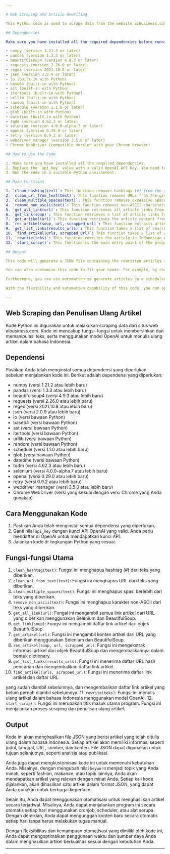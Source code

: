 ```yaml
---

# Web Scraping and Article Rewriting

This Python code is used to scrape data from the website aibusiness.com. It includes functions for text cleaning and manipulation, as well as using the OpenAI model to rewrite articles in Indonesian.

## Dependencies

Make sure you have installed all the required dependencies before running this code. The following dependencies are needed:

- numpy (version 1.21.2 or later)
- pandas (version 1.3.3 or later)
- beautifulsoup4 (version 4.9.3 or later)
- requests (version 2.26.0 or later)
- regex (version 2021.10.8 or later)
- json (version 2.0.9 or later)
- io (built-in with Python)
- base64 (built-in with Python)
- ast (built-in with Python)
- itertools (built-in with Python)
- urllib (built-in with Python)
- random (built-in with Python)
- schedule (version 1.1.0 or later)
- glob (built-in with Python)
- datetime (built-in with Python)
- tqdm (version 4.62.3 or later)
- selenium (version 4.0.0-alpha.7 or later)
- openai (version 0.29.0 or later)
- retry (version 0.9.2 or later)
- webdriver_manager (version 3.5.0 or later)
- Chrome WebDriver (compatible version with your Chrome browser)

## How to Use the Code

1. Make sure you have installed all the required dependencies.
2. Replace the `api_key` value with a valid OpenAI API key. You need to sign up with OpenAI to obtain an API key.
3. Run the code in a suitable Python environment.

## Main Functions

1. `clean_hashtag(text)`: This function removes hashtags (#) from the given text.
2. `clean_url_from_text(text)`: This function removes URLs from the given text.
3. `clean_multiple_spaces(text)`: This function removes excessive spaces from the given text.
4. `remove_non_ascii(text)`: This function removes non-ASCII characters from the given text.
5. `get_all_link(url)`: This function retrieves all article links from the given URL using Selenium and BeautifulSoup.
6. `get_link(soup)`: This function retrieves a list of article links from the BeautifulSoup object.
7. `get_artikel(url)`: This function retrieves the article content from the given URL using Selenium and BeautifulSoup.
8. `res_artikel(soup, url, scrapped_url)`: This function extracts article information from the BeautifulSoup object and returns it as a dictionary.
9. `get_list_links(results_urls)`: This function takes a list of search result URLs and returns a list of article links.
10. `find_artikel(urls, scrapped_url)`: This function takes a list of article links and a list of previously scraped URLs and returns a list of article links that have not been scraped before.
11. `rewrite(teks)`: This function rewrites the article in Indonesian using the OpenAI model.
12. `start_scrap()`: This function is the main entry point of the program. It runs the scraping and article rewriting process.

## Output

This code will generate a JSON file containing the rewritten articles in Indonesian. Each article will have information such as title, date, URL, source, and content. The JSON file can be used for further purposes, such as analysis or publication.

You can also customize this code to fit your needs. For example, by changing the value of the `keyword` to a topic of your interest, such as fashion, food, or other topics, you will get relevant articles based on your interest. Each time the code is run, one article will be generated in JSON format, which you can use for various purposes.

Furthermore, you can use automation to generate articles on a scheduled basis. For example, you can run this program automatically every day using cron jobs, schedulers, or similar tools. This way, you can upload new content automatically every day without having to do manual tasks.

With the flexibility and automation capability of this code, you can optimize your time and resources in producing quality articles according to your needs.

---
```





## Web Scraping dan Penulisan Ulang Artikel

Kode Python ini digunakan untuk melakukan scraping data dari situs web aibusiness.com. Kode ini mencakup fungsi-fungsi untuk membersihkan dan memanipulasi teks, serta menggunakan model OpenAI untuk menulis ulang artikel dalam bahasa Indonesia.

## Dependensi

Pastikan Anda telah menginstal semua dependensi yang diperlukan sebelum menjalankan kode ini. Berikut adalah dependensi yang diperlukan:

- numpy (versi 1.21.2 atau lebih baru)
- pandas (versi 1.3.3 atau lebih baru)
- beautifulsoup4 (versi 4.9.3 atau lebih baru)
- requests (versi 2.26.0 atau lebih baru)
- regex (versi 2021.10.8 atau lebih baru)
- json (versi 2.0.9 atau lebih baru)
- io (versi bawaan Python)
- base64 (versi bawaan Python)
- ast (versi bawaan Python)
- itertools (versi bawaan Python)
- urllib (versi bawaan Python)
- random (versi bawaan Python)
- schedule (versi 1.1.0 atau lebih baru)
- glob (versi bawaan Python)
- datetime (versi bawaan Python)
- tqdm (versi 4.62.3 atau lebih baru)
- selenium (versi 4.0.0-alpha.7 atau lebih baru)
- openai (versi 0.29.0 atau lebih baru)
- retry (versi 0.9.2 atau lebih baru)
- webdriver_manager (versi 3.5.0 atau lebih baru)
- Chrome WebDriver (versi yang sesuai dengan versi Chrome yang Anda gunakan)

## Cara Menggunakan Kode

1. Pastikan Anda telah menginstal semua dependensi yang diperlukan.
2. Ganti nilai `api_key` dengan kunci API OpenAI yang valid. Anda perlu mendaftar di OpenAI untuk mendapatkan kunci API.
3. Jalankan kode di lingkungan Python yang sesuai.

## Fungsi-fungsi Utama

1. `clean_hashtag(text)`: Fungsi ini menghapus hashtag (#) dari teks yang diberikan.
2. `clean_url_from_text(text)`: Fungsi ini menghapus URL dari teks yang diberikan.
3. `clean_multiple_spaces(text)`: Fungsi ini menghapus spasi berlebih dari teks yang diberikan.
4. `remove_non_ascii(text)`: Fungsi ini menghapus karakter non-ASCII dari teks yang diberikan.
5. `get_all_link(url)`: Fungsi ini mengambil semua link artikel dari URL yang diberikan menggunakan Selenium dan BeautifulSoup.
6. `get_link(soup)`: Fungsi ini mengambil daftar link artikel dari objek BeautifulSoup.
7. `get_artikel(url)`: Fungsi ini mengambil konten artikel dari URL yang diberikan menggunakan Selenium dan BeautifulSoup.
8. `res_artikel(soup, url, scrapped_url)`: Fungsi ini mengekstrak informasi artikel dari objek BeautifulSoup dan mengembalikannya dalam bentuk dictionary.
9. `get_list_links(results_urls)`: Fungsi ini menerima daftar URL hasil pencarian dan mengembalikan daftar link artikel.
10. `find_artikel(urls, scrapped_url)`: Fungsi ini menerima daftar link artikel dan daftar URL

 yang sudah diambil sebelumnya, dan mengembalikan daftar link artikel yang belum pernah diambil sebelumnya.
11. `rewrite(teks)`: Fungsi ini menulis ulang artikel dalam bahasa Indonesia menggunakan model OpenAI.
12. `start_scrap()`: Fungsi ini merupakan titik masuk utama program. Fungsi ini menjalankan proses scraping dan penulisan ulang artikel.

## Output

Kode ini akan menghasilkan file JSON yang berisi artikel yang telah ditulis ulang dalam bahasa Indonesia. Setiap artikel akan memiliki informasi seperti judul, tanggal, URL, sumber, dan konten. File JSON dapat digunakan untuk tujuan selanjutnya, seperti analisis atau publikasi.

Anda juga dapat mengkustomisasi kode ini untuk memenuhi kebutuhan Anda. Misalnya, dengan mengubah nilai `keyword` menjadi topik yang Anda minati, seperti fashion, makanan, atau topik lainnya, Anda akan mendapatkan artikel yang relevan dengan minat Anda. Setiap kali kode dijalankan, akan dihasilkan satu artikel dalam format JSON, yang dapat Anda gunakan untuk berbagai keperluan.

Selain itu, Anda dapat menggunakan otomatisasi untuk menghasilkan artikel secara terjadwal. Misalnya, Anda dapat menjalankan program ini secara otomatis setiap hari menggunakan cronjob, scheduler, atau alat serupa. Dengan demikian, Anda dapat mengunggah konten baru secara otomatis setiap hari tanpa harus melakukan tugas manual.

Dengan fleksibilitas dan kemampuan otomatisasi yang dimiliki oleh kode ini, Anda dapat mengoptimalkan penggunaan waktu dan sumber daya Anda dalam menghasilkan artikel berkualitas sesuai dengan kebutuhan Anda.

---
